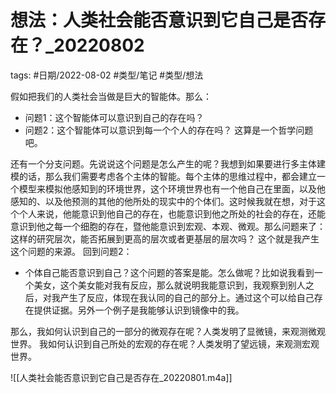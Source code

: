 # 想法：人类社会能否意识到它自己是否存在？_20220802

tags: #日期/2022-08-02 #类型/笔记 #类型/想法 

假如把我们的人类社会当做是巨大的智能体。那么：
- 问题1：这个智能体可以意识到自己的存在吗？
- 问题2：这个智能体可以意识到每一个个人的存在吗？
这算是一个哲学问题吧。

还有一个分支问题。先说说这个问题是怎么产生的呢？我想到如果要进行多主体建模的话，那么我们需要考虑各个主体的智能。每个主体的思维过程中，都会建立一个模型来模拟他感知到的环境世界，这个环境世界也有一个他自己在里面，以及他感知的、以及他预测的其他的他所处的现实中的个体们。这时候我就在想，对于这个个人来说，他能意识到他自己的存在，也能意识到他之所处的社会的存在，还能意识到他之每一个细胞的存在，暨他能意识到宏观、本观、微观。那么问题来了：
这样的研究层次，能否拓展到更高的层次或者更基层的层次吗？
这个就是我产生这个问题的来源。
回到问题2：
- 个体自己能否意识到自己？这个问题的答案是能。怎么做呢？比如说我看到一个美女，这个美女能对我有反应，那么就说明我能意识到，我观察到别人之后，对我产生了反应，体现在我认同的自己的部分上。通过这个可以给自己存在提供证据。另外一个例子是我能够认识到镜像中的我。

那么，我如何认识到自己的一部分的微观存在呢？人类发明了显微镜，来观测微观世界。
我如何认识到自己所处的宏观的存在呢？人类发明了望远镜，来观测宏观世界。


![[人类社会能否意识到它自己是否存在_20220801.m4a]]